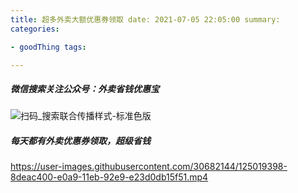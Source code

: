 ```yaml
---
title: 超多外卖大额优惠券领取 date: 2021-07-05 22:05:00 summary:
categories:

- goodThing tags:

---
```


##### 微信搜索关注公众号：外卖省钱优惠宝

![扫码_搜索联合传播样式-标准色版](https://user-images.githubusercontent.com/30682144/125018997-b9b97a00-e0a8-11eb-8298-04b1eaea7c89.png)

##### 每天都有外卖优惠券领取，超级省钱

https://user-images.githubusercontent.com/30682144/125019398-8deac400-e0a9-11eb-92e9-e23d0db15f51.mp4

